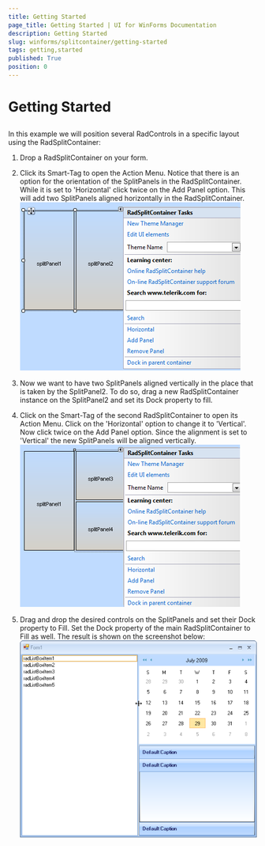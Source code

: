 ```yaml
---
title: Getting Started
page_title: Getting Started | UI for WinForms Documentation
description: Getting Started
slug: winforms/splitcontainer/getting-started
tags: getting,started
published: True
position: 0
---
```


# Getting Started



## 

In this example we will position several RadControls in a specific layout using the RadSplitContainer:

1. Drop a RadSplitContainer on your form.

2. Click its Smart-Tag to open the Action Menu. Notice that there is an option for the orientation of the SplitPanels in the RadSplitContainer. While it is set to 'Horizontal' click twice on the Add Panel option. This will add two SplitPanels aligned horizontally in the RadSplitContainer.![splitcontainer-getting-started 001](images/splitcontainer-getting-started001.png)

3. Now we want to have two SplitPanels aligned vertically in the place that is taken by the SplitPanel2. To do so, drag a new RadSplitContainer instance on the SplitPanel2 and set its Dock property to fill.

4. Click on the Smart-Tag of the second RadSplitContainer to open its Action Menu. Click on the 'Horizontal' option to change it to 'Vertical'. Now click twice on the Add Panel option. Since the alignment is set to 'Vertical' the new SplitPanels will be aligned vertically.![splitcontainer-getting-started 002](images/splitcontainer-getting-started002.png)

5. Drag and drop the desired controls on the SplitPanels and set their Dock property to Fill. Set the Dock property of the main RadSplitContainer to Fill as well. The result is shown on the screenshot below:![splitcontainer-getting-started 003](images/splitcontainer-getting-started003.png)
